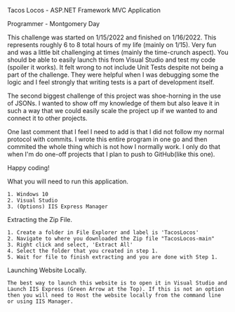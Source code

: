 Tacos Locos - ASP.NET Framework MVC Application 

Programmer - Montgomery Day

This challenge was started on 1/15/2022 and finished on 1/16/2022. This represents roughly 6 to 8 total hours of my life (mainly on 1/15). Very fun and was a little bit challenging at times (mainly the time-crunch aspect). You should be able to easily launch this from Visual Studio and test my code (spoiler it works). It felt wrong to not include Unit Tests despite not being a part of the challenge. They were helpful when I was debugging some the logic and I feel strongly that writing tests is a part of development itself. 

The second biggest challenge of this project was shoe-horning in the use of JSONs. I wanted to show off my knowledge of them but also leave it in such a way that we could easily scale the project up if we wanted to and connect it to other projects. 

One last comment that I feel I need to add is that I did not follow my normal protocol with commits. I wrote this entire program in one go and then commited the whole thing which is not how I normally work. I only do that when I'm do one-off projects that I plan to push to GitHub(like this one). 

Happy coding!

What you will need to run this application. 
	
	1. Windows 10
	2. Visual Studio
	3. (Options) IIS Express Manager

Extracting the Zip File. 

	1. Create a folder in File Explorer and label is 'TacosLocos'
	2. Navigate to where you downloaded the Zip file "TacosLocos-main"
	3. Right click and select, 'Extract All'
	4. Select the folder that you created in step 1. 
	5. Wait for file to finish extracting and you are done with Step 1. 

Launching Website Locally. 

	The best way to launch this website is to open it in Visual Studio and Launch IIS Express (Green Arrow at the Top). If this is not an option then you will need to Host the website locally from the command line or using IIS Manager. 
